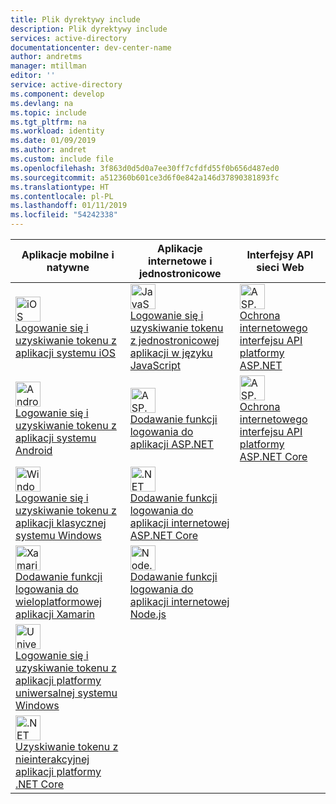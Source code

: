 ```yaml
---
title: Plik dyrektywy include
description: Plik dyrektywy include
services: active-directory
documentationcenter: dev-center-name
author: andretms
manager: mtillman
editor: ''
service: active-directory
ms.component: develop
ms.devlang: na
ms.topic: include
ms.tgt_pltfrm: na
ms.workload: identity
ms.date: 01/09/2019
ms.author: andret
ms.custom: include file
ms.openlocfilehash: 3f863d0d5d0a7ee30ff7cfdfd55f0b656d487ed0
ms.sourcegitcommit: a512360b601ce3d6f0e842a146d37890381893fc
ms.translationtype: HT
ms.contentlocale: pl-PL
ms.lasthandoff: 01/11/2019
ms.locfileid: "54242338"
---
```

| Aplikacje mobilne i natywne | Aplikacje internetowe i jednostronicowe | Interfejsy API sieci Web |
| --- | --- | --- |
|<img width="40" role="presentation" alt="iOS" src="../articles/active-directory/develop/media/index/logo_ios.svg" data-linktype="relative-path" /><br/>[Logowanie się i uzyskiwanie tokenu z aplikacji systemu iOS](../articles/active-directory/develop/quickstart-v2-ios.md) | <img width="40" role="presentation" alt="JavaScript" src="../articles/active-directory/develop/media/index/logo_js.svg"/><br/>[Logowanie się i uzyskiwanie tokenu z jednostronicowej aplikacji w języku JavaScript](../articles/active-directory/develop/quickstart-v2-javascript.md) |<img width="40" role="presentation" alt="ASP.NET Web API" src="../articles/active-directory/develop/media/index/logo_net.svg" /><br/> [Ochrona internetowego interfejsu API platformy ASP.NET](https://github.com/azureadquickstarts/appmodelv2-nativeclient-dotnet)  |
|<img width="40" role="presentation" alt="Android" src="../articles/active-directory/develop/media/index/logo_android.svg" /><br/>[Logowanie się i uzyskiwanie tokenu z aplikacji systemu Android](../articles/active-directory/develop/quickstart-v2-android.md) | <img width="40" role="presentation" alt="ASP.NET" src="../articles/active-directory/develop/media/index/logo_net.svg" /><br/>[Dodawanie funkcji logowania do aplikacji ASP.NET](../articles/active-directory/develop/quickstart-v2-aspnet-webapp.md) |<img width="40" role="presentation" alt="ASP.NET Core Web API" src="../articles/active-directory/develop/media/index/logo_netcore.svg" /><br/>[Ochrona internetowego interfejsu API platformy ASP.NET Core](https://azure.microsoft.com/resources/samples/active-directory-dotnet-native-aspnetcore-v2) |
|<img width="40" role="presentation" alt="Windows Desktop" src="../articles/active-directory/develop/media/index/logo_windows.svg" /><br/>[Logowanie się i uzyskiwanie tokenu z aplikacji klasycznej systemu Windows](../articles/active-directory/develop/quickstart-v2-windows-desktop.md) | <img width="40" role="presentation" alt=".NET Core" src="../articles/active-directory/develop/media/index/logo_netcore.svg" /><br/> [Dodawanie funkcji logowania do aplikacji internetowej ASP.NET Core](../articles/active-directory/develop/quickstart-v2-aspnet-core-webapp.md) | |
|<img width="40" role="presentation" alt="Xamarin" src="../articles/active-directory/develop/media/index/logo_xamarin.svg" /><br/> [Dodawanie funkcji logowania do wieloplatformowej aplikacji Xamarin](https://github.com/Azure-Samples/active-directory-xamarin-native-v2)| <img width="40" role="presentation" alt="Node.js" src="../articles/active-directory/develop/media/index/logo_nodejs.svg" /><br/>[Dodawanie funkcji logowania do aplikacji internetowej Node.js](https://github.com/AzureADQuickStarts/AppModelv2-WebApp-OpenIDConnect-nodejs) | |
|<img width="40" role="presentation" alt="Universal Windows Platform" src="../articles/active-directory/develop/media/index/logo_windows.svg" /><br/> [Logowanie się i uzyskiwanie tokenu z aplikacji platformy uniwersalnej systemu Windows](../articles/active-directory/develop/quickstart-v2-uwp.md)| | |
|<img width="40" role="presentation" alt=".NET Core Daemon" src="../articles/active-directory/develop/media/index/logo_netcore.svg" /><br/> [Uzyskiwanie tokenu z nieinterakcyjnej aplikacji platformy .NET Core](../articles/active-directory/develop/quickstart-v2-netcore-daemon.md)| | |